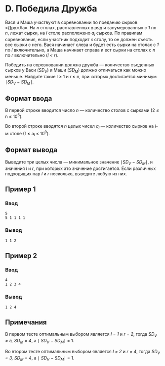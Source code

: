 # D. Победила Дружба

Вася и Маша участвуют в соревновании по поеданию сырков «Дружба». На _n_ столах, расставленных в ряд и занумерованных с
_1_ по _n_, лежат сырки, на _i_ столе расположено _a<sub>i</sub>_ сырков. По правилам соревнования, если участник
подходит к столу, то он должен съесть все сырки с него. Вася начинает слева и будет есть сырки на столах с _1_ по _l_
включительно, а Маша начинает справа и ест сырки на столах с _n_ по _r_ включительно (_l < r_).

Победить на соревновании должна дружба — количество съеденных сырков у Васи (_SD<sub>V</sub>_) и Маши (_SD<sub>M</sub>_)
должно отличаться как можно меньше. Найдите такие l ≥ 1 и r ≤ n, при которых достигается минимум ∣_SD<sub>V</sub> −
SD<sub>M</sub>_∣.

## Формат ввода

В первой строке вводится число _n_ — количество столов с сырками (2 ≤ n ≤ 10<sup>6</sup>).

Во второй строке вводятся _n_ целых чисел _a<sub>i</sub>_ — количество сырков на _i_-м столе (1 ≤ a<sub>i</sub> ≤
10<sup>9</sup>).

## Формат вывода

Выведите три целых числа — минимальное значение ∣_SD<sub>V</sub> − SD<sub>M</sub>_∣, и значения _l_ и _r_, при которых
это значение достигается. Если различных подходящих пар _l_ и _r_ несколько, выведите любую из них.

## Пример 1

### Ввод

    5
    5 1 1 1 1

### Вывод

    1 1 2

## Пример 2

### Ввод

    4
    1 2 3 4

### Вывод

    1 2 4

## Примечания

В первом тесте оптимальным выбором является _l = 1_ и _r = 2_, тогда _SD<sub>V</sub> = 5, SD<sub>M</sub> = 4_, а ∣
_SD<sub>V</sub> − SD<sub>M</sub>_∣ = 1.

Во втором тесте оптимальным выбором является _l = 2_ и _r = 4_, тогда _SD<sub>V</sub> = 3, SD<sub>M</sub> = 4_, а ∣
_SD<sub>V</sub> − SD<sub>M</sub>_∣ = 1.